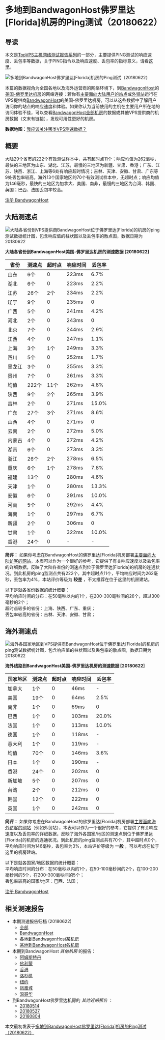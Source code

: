 #  多地到BandwagonHost佛罗里达[Florida]机房的Ping测试（20180622） 

## 导读

本文是[TopVPS主机网络测试报告系列](https://vps123.top/pingtest)的一部分，主要提供PING测试的响应速度、丢包率等数据，关于PING指令以及响应速度、丢包率的指标意义，请看[这里](https://vps123.top/what-is-ping.html)。

![多地到BandwagonHost佛罗里达\[Florida\]机房的Ping测试（20180622）](/images/thumbnails/to_bwg_Florida.png)

本篇的数据视角为全国各地以及海外运营商的网络环境下，到[BandwagonHost](https://vps123.top/go/bwg)的[美国-佛罗里达机房](https://vps123.top/bandwagon-facilities.html#florida)的网络连接；若你有[主要面向大陆用户的站点](https://vps123.top/website-for-mainland-users.html)或[外贸站](https://vps123.top/website-for-internation-trade.html)运行在VPS提供商[BandwagonHost](https://vps123.top/go/bwg)的美国-佛罗里达机房，可以从这些数据中了解用户访问你的站点的响应速度和体验。如果你认为当前使用的主机在主要用户所在地的访问体验不佳，可以查看[BandwagonHost全部机房](/bandwagon/isp/china/20180622-bandwagon-isp-china.md)的数据或其他VPS提供商的机房数据（文末有链接），发现可用性更好的机房。

**数据地图：**[我应该关注哪类VPS测速数据？](https://vps123.top/find-pingtest-data-you-need.html)

## 概要

大陆29个省市的222个有效测试样本中，共有超时点11个；响应均值为262毫秒，最快的三地区为山东、湖北、江苏，最慢的三地区为新疆、甘肃、香港；广东、江苏、陕西、浙江、上海等6处有响应超时情况；吉林、天津、安徽、甘肃、广东等9处丢包率较高。海外13个国家地区的70个有效测试样本中，无超时点；响应均值为146毫秒，最快的三地区为加拿大、美国、南非，最慢的三地区为台湾、韩国、英国；巴西、法国丢包率较高。

[注册 BandwagonHost](https://vps123.top/go/bwg/_btn1)

## 大陆测速点

![大陆各省份到VPS提供商BandwagonHost位于佛罗里达\[Florida\]的机房的ping测试数据统计图，包含响应值的柱状图以及丢包率的散点图，数据日期为20180622](/images/pingtests/bwg_20180622/plot_idc_bwg_usa-florida_20180622_mainland.png)

**大陆各省份到BandwagonHost美国-佛罗里达机房的测速数据 [20180622]**

省份 | 测速点 | 超时点 | 响应时间 | 丢包率  
---|---|---|---|---  
山东 | 6个 | 0 | 223ms | 6.7%  
湖北 | 6个 | 0 | 223ms | 2.2%  
江苏 | 26个 | 2个 | 234ms | 2.2%  
辽宁 | 9个 | 0 | 235ms | 0  
广西 | 5个 | 0 | 241ms | 4.2%  
河北 | 2个 | 0 | 243ms | 0  
北京 | 7个 | 0 | 244ms | 2.9%  
江西 | 4个 | 0 | 247ms | 1.1%  
上海 | 3个 | 1个 | 249ms | 3.3%  
四川 | 5个 | 0 | 252ms | 1.7%  
黑龙江 | 3个 | 0 | 255ms | 3.3%  
贵州 | 7个 | 0 | 261ms | 3.3%  
均值 | 222个 | 11个 | 262ms | 4.8%  
陕西 | 9个 | 2个 | 265ms | 3.9%  
吉林 | 2个 | 0 | 271ms | 15.0%  
广东 | 27个 | 3个 | 271ms | 8.6%  
山西 | 4个 | 0 | 271ms | 0  
云南 | 2个 | 0 | 272ms | 5.0%  
内蒙古 | 4个 | 0 | 272ms | 4.2%  
湖南 | 6个 | 0 | 273ms | 3.3%  
浙江 | 26个 | 2个 | 278ms | 6.5%  
重庆 | 6个 | 1个 | 278ms | 7.8%  
福建 | 13个 | 0 | 280ms | 4.6%  
天津 | 1个 | 0 | 280ms | 13.3%  
安徽 | 6个 | 0 | 291ms | 10.0%  
河南 | 5个 | 0 | 292ms | 4.4%  
海南 | 1个 | 0 | 297ms | 6.7%  
新疆 | 2个 | 0 | 306ms | 0  
甘肃 | 1个 | 0 | 322ms | 10.0%  
香港 | 24个 | 0 | - | -  
  
**简评：** 如果你考虑在BandwagonHost的佛罗里达[Florida]机房部署[主要面向大陆访客的网站](website-for-mainland-users.html)，本表可以作为一个很好的参考，它提供了有关响应速度以及丢包率的详细数据，反映了大陆各省份的测速点到位于佛罗里达[Florida]的机房的连通状况。到此机房的ping监测点共有222个，其中超时点11个，平均响应时间为262毫秒，丢包率为4%，本站评价等级为 **较差** ，不太推荐在位于这里的机房建站。

以下是就各省份数据的统计概要：  
平均响应时间的分布：在50毫秒以内的1个，在200-300毫秒间的26个，超过300毫秒的2个；  
超时点较多的省份：上海、陕西、广东、重庆；  
丢包率较高的省份：吉林、天津、安徽、甘肃；

## 海外测速点

![海外各国家地区到VPS提供商BandwagonHost位于佛罗里达\[Florida\]的机房的ping测试数据统计图，包含响应值的柱状图以及丢包率的散点图，数据日期为20180622](/images/pingtests/bwg_20180622/plot_idc_bwg_usa-florida_20180622_overseas.png)

**海外线路到BandwagonHost美国-佛罗里达机房的测速数据 [20180622]**

国家地区 | 测速点 | 超时点 | 响应时间 | 丢包率  
---|---|---|---|---  
加拿大 | 1个 | 0 | 46ms | -  
美国 | 19个 | 0 | 64ms | 2.5%  
南非 | 1个 | 0 | 69ms | 0  
巴西 | 1个 | 0 | 103ms | 20.0%  
法国 | 1个 | 0 | 113ms | 10.0%  
德国 | 1个 | 0 | 118ms | -  
意大利 | 1个 | 0 | 119ms | -  
均值 | 70个 | 0 | 146ms | 3.6%  
日本 | 1个 | 0 | 190ms | -  
香港 | 24个 | 0 | 202ms | 0  
新加坡 | 5个 | 0 | 207ms | 0  
台湾 | 2个 | 0 | 212ms | 0  
韩国 | 12个 | 0 | 222ms | 0  
英国 | 1个 | 0 | 242ms | 0  
  
**简评：** 如果你考虑在BandwagonHost的佛罗里达[Florida]机房部署[主要面向海外访客的网站](https://vps123.top/website-for-internation-trade.html)（例如外贸站），本表可以作为一个很好的参考，它提供了有关响应速度以及丢包率的详细数据，反映了海外各国家/地区的测速点到位于佛罗里达[Florida]的机房的连通状况。到此机房的ping监测点共有70个，其中超时点0个，平均响应时间为146毫秒，丢包率为3%，本站评价等级为 **一般** ，可以考虑在位于这里的机房建站。

以下是就各国家/地区数据的统计概要：  
平均响应时间的分布：在50毫秒以内的1个，在50-100毫秒间的2个，在100-200毫秒间的5个，在200-300毫秒间的5个；  
丢包率较高的国家/地区：巴西、法国；

[注册 BandwagonHost](https://vps123.top/go/bwg/_btn2)

## 相关测速报告

  * 本期测速报告归档 (20180622) 
    * [全部](https://vps123.top/pingtests/20180622 "本期各VPS提供商全部测速报告")
    * [BandwagonHost](https://vps123.top/pingtests/idc-bandwagon/20180622 "本期BandwagonHost的全部测速报告")
    * [各地到BandwagonHost某机房](https://vps123.top/pingtests/idc-bandwagon/isp-global/20180622 "以BandwagonHost某机房为关注对象的视角，横向比较大陆各省份、海外各国家地区")
    * [某地到BandwagonHost各机房](https://vps123.top/pingtests/idc-bandwagon/facility-all/20180622 "以大陆某省份为关注对象的视角，横向比较BandwagonHost各机房")
  * 本期到BandwagonHost _其他机房_ 的报告： 
    * [阿姆斯特丹](/bandwagon/idc/amsterdam/20180622-bandwagon-idc-amsterdam.md "多地到BandwagonHost阿姆斯特丹机房的Ping测试 20180622")
    * [佛利蒙](/bandwagon/idc/fremont/20180622-bandwagon-idc-fremont.md "多地到BandwagonHost佛利蒙机房的Ping测试 20180622")
    * [香港](/bandwagon/idc/hongkong/20180622-bandwagon-idc-hongkong.md "多地到BandwagonHost香港机房的Ping测试 20180622")
    * [洛杉矶](/bandwagon/idc/losangeles/20180622-bandwagon-idc-losangeles.md "多地到BandwagonHost洛杉矶机房的Ping测试 20180622")
    * [纽约](/bandwagon/idc/newyork/20180622-bandwagon-idc-newyork.md "多地到BandwagonHost纽约机房的Ping测试 20180622")
    * [凤凰城](/bandwagon/idc/phoenix/20180622-bandwagon-idc-phoenix.md "多地到BandwagonHost凤凰城机房的Ping测试 20180622")
    * [温哥华](/bandwagon/idc/vancouver/20180622-bandwagon-idc-vancouver.md "多地到BandwagonHost温哥华机房的Ping测试 20180622")
  * 到BandwagonHost佛罗里达机房的 _其他近期报告_ ： 
    * [20180514](/bandwagon/idc/florida/20180514-bandwagon-idc-florida.md "多地到BandwagonHost佛罗里达机房的Ping测试 20180514")
    * [20180527](/bandwagon/idc/florida/20180527-bandwagon-idc-florida.md "多地到BandwagonHost佛罗里达机房的Ping测试 20180527")
    * [20180804](/bandwagon/idc/florida/20180804-bandwagon-idc-florida.md "多地到BandwagonHost佛罗里达机房的Ping测试 20180804")



本文最初发表于[多地到BandwagonHost佛罗里达[Florida]机房的Ping测试（20180622）](https://vps123.top/pingtest/20180622-bandwagon-idc-florida.html)
